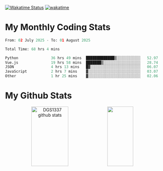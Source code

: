 [![Wakatime Status](https://github.com/noopurphalak/noopurphalak/workflows/wakatime-status-update/badge.svg)](https://github.com/noopurphalak/noopurphalak/actions/workflows/main.yml)
[![wakatime](https://wakatime.com/badge/user/80ace140-ef40-4fdd-b8ed-f3be3d2e1aea.svg)](https://wakatime.com/@80ace140-ef40-4fdd-b8ed-f3be3d2e1aea)

# My Monthly Coding Stats

<!--START_SECTION:waka-->

```python
From: 02 July 2025 - To: 01 August 2025

Total Time: 68 hrs 4 mins

Python               36 hrs 49 mins  █████████████▒░░░░░░░░░░░   52.97 %
Vue.js               19 hrs 58 mins  ███████▒░░░░░░░░░░░░░░░░░   28.74 %
JSON                 4 hrs 13 mins   █▓░░░░░░░░░░░░░░░░░░░░░░░   06.07 %
JavaScript           2 hrs 7 mins    ▓░░░░░░░░░░░░░░░░░░░░░░░░   03.07 %
Other                1 hr 25 mins    ▓░░░░░░░░░░░░░░░░░░░░░░░░   02.06 %
```

<!--END_SECTION:waka-->

# My Github Stats
<div style="text-align: center;">
  <img width="49%" height="195px" src="https://github-readme-stats-sigma-five.vercel.app/api?username=noopurphalak&show_icons=true&count_private=true&hide_border=true&title_color=00FFFF&icon_color=00FFFF&text_color=00FFFF&bg_color=0d1117" alt="DGS1337 github stats" />
  <img width="41%" height="195px" src="https://github-readme-stats-sigma-five.vercel.app/api/top-langs/?username=noopurphalak&layout=compact&hide_border=true&title_color=00FFFF&text_color=00FFFF&bg_color=0d1117" />
</div>
